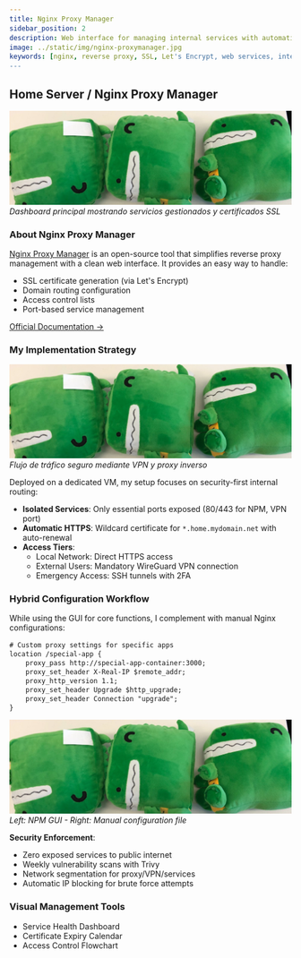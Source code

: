 ```yaml
---
title: Nginx Proxy Manager
sidebar_position: 2
description: Web interface for managing internal services with automatic SSL
image: ../static/img/nginx-proxymanager.jpg
keywords: [nginx, reverse proxy, SSL, Let's Encrypt, web services, internal routing]
---
```


## Home Server / Nginx Proxy Manager

![Nginx Proxy Manager Interface](./attachments/npm-interface.png)
*Dashboard principal mostrando servicios gestionados y certificados SSL*

### About Nginx Proxy Manager
[Nginx Proxy Manager](https://nginxproxymanager.com/) is an open-source tool that simplifies reverse proxy management with a clean web interface. It provides an easy way to handle:
- SSL certificate generation (via Let's Encrypt)
- Domain routing configuration
- Access control lists
- Port-based service management

[Official Documentation →](https://nginxproxymanager.com/guide/)

### My Implementation Strategy
![Network Traffic Flow Diagram](./attachments/npm-network-flow.png)
*Flujo de tráfico seguro mediante VPN y proxy inverso*

Deployed on a dedicated VM, my setup focuses on security-first internal routing:
- **Isolated Services**: Only essential ports exposed (80/443 for NPM, VPN port)
- **Automatic HTTPS**: Wildcard certificate for `*.home.mydomain.net` with auto-renewal
- **Access Tiers**:
  - Local Network: Direct HTTPS access
  - External Users: Mandatory WireGuard VPN connection
  - Emergency Access: SSH tunnels with 2FA

### Hybrid Configuration Workflow
While using the GUI for core functions, I complement with manual Nginx configurations:

```nginx
# Custom proxy settings for specific apps
location /special-app {
    proxy_pass http://special-app-container:3000;
    proxy_set_header X-Real-IP $remote_addr;
    proxy_http_version 1.1;
    proxy_set_header Upgrade $http_upgrade;
    proxy_set_header Connection "upgrade";
}
```

![Configuration Comparison](./attachments/npm-vs-manual.png)
*Left: NPM GUI - Right: Manual configuration file*

**Security Enforcement**:
- Zero exposed services to public internet
- Weekly vulnerability scans with Trivy
- Network segmentation for proxy/VPN/services
- Automatic IP blocking for brute force attempts

### Visual Management Tools
- Service Health Dashboard
- Certificate Expiry Calendar
- Access Control Flowchart